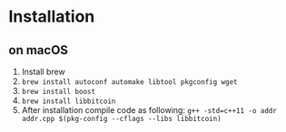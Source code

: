 # Installation

## on macOS

1.  Install brew
2.  `brew install autoconf automake libtool pkgconfig wget`
3.  `brew install boost`
4.  `brew install libbitcoin`
5.  After installation compile code as following: `g++ -std=c++11 -o addr addr.cpp $(pkg-config --cflags --libs libbitcoin)`


